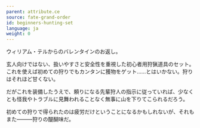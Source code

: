 ```yaml
---
parent: attribute.ce
source: fate-grand-order
id: beginners-hunting-set
language: ja
weight: 0
---
```


ウィリアム・テルからのバレンタインのお返し。

玄人向けではない、扱いやすさと安全性を重視した初心者用狩猟道具のセット。
これを使えば初めての狩りでもカンタンに獲物をゲット……とはいかない。狩りはそれほど甘くない。

だがこれを装備したうえで、頼りになる先輩狩人の指示に従っていれば、少なくとも怪我やトラブルに見舞われることなく無事に山を下りてこられるだろう。

初めての狩りで得られたのは疲労だけということになるかもしれないが、それもまた―――狩りの醍醐味だ。

